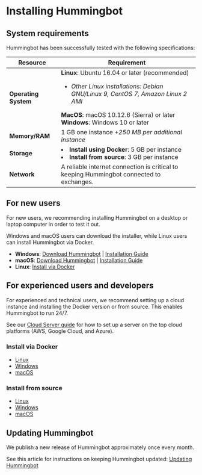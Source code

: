 # Installing Hummingbot

## System requirements

Hummingbot has been successfully tested with the following specifications:

Resource | Requirement
---|---
**Operating System** | **Linux**: Ubuntu 16.04 or later (recommended)<ul><li>*Other Linux installations: Debian GNU/Linux 9, CentOS 7, Amazon Linux 2 AMI*</ul>**MacOS**: macOS 10.12.6 (Sierra) or later<br/>**Windows**: Windows 10 or later
**Memory/RAM** | 1 GB one instance *+250 MB per additional instance*
**Storage** | <li>**Install using Docker**: 5 GB per instance<li>**Install from source**: 3 GB per instance
**Network** | A reliable internet connection is critical to keeping Hummingbot connected to exchanges.

## For new users

For new users, we recommending installing Hummingbot on a desktop or laptop computer in order to test it out.

Windows and macOS users can download the installer, while Linux users can install Hummingbot via Docker.

* **Windows**: [Download Hummingbot](https://hummingbot.io/download) | [Installation Guide](download/windows)
* **macOS**: [Download Hummingbot](https://hummingbot.io/download) | [Installation Guide](download/macos)
* **Linux**: [Install via Docker](docker/linux/)

## For experienced users and developers

For experienced and technical users, we recommend setting up a cloud instance and installing the Docker version or from source. This enables Hummingbot to run 24/7. 

See our [Cloud Server guide](cloud) for how to set up a server on the top cloud platforms (AWS, Google Cloud, and Azure).

### Install via Docker
* [Linux](docker/linux/)
* [Windows](docker/windows)
* [macOS](docker/macOS)

### Install from source
* [Linux](source/linux)
* [Windows](source/windows)
* [macOS](source/macOS)

## Updating Hummingbot

We publish a new release of Hummingbot approximately once every month. 

See this article for instructions on keeping Hummingbot updated: [Updating Hummingbot](updating.md)